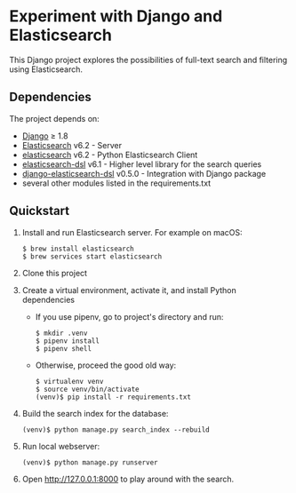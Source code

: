 # Experiment with Django and Elasticsearch

This Django project explores the possibilities of full-text search and filtering using Elasticsearch.

## Dependencies

The project depends on:

- [Django](https://www.djangoproject.com/) ≥ 1.8
- [Elasticsearch](https://www.elastic.co/products/elasticsearch) v6.2 - Server
- [elasticsearch](https://github.com/elastic/elasticsearch-py) v6.2 - Python Elasticsearch Client
- [elasticsearch-dsl](https://elasticsearch-dsl.readthedocs.io/en/latest/) v6.1 - Higher level library for the search queries
- [django-elasticsearch-dsl](https://github.com/sabricot/django-elasticsearch-dsl) v0.5.0 - Integration with Django package
- several other modules listed in the requirements.txt

## Quickstart

1. Install and run Elasticsearch server. For example on macOS:

    ```
    $ brew install elasticsearch
    $ brew services start elasticsearch
    ```

2. Clone this project

3. Create a virtual environment, activate it, and install Python dependencies

    - If you use pipenv, go to project's directory and run:

        ```
        $ mkdir .venv
        $ pipenv install
        $ pipenv shell
        ```

    - Otherwise, proceed the good old way:

        ```
        $ virtualenv venv
        $ source venv/bin/activate
        (venv)$ pip install -r requirements.txt
        ```

4. Build the search index for the database:

    ```
    (venv)$ python manage.py search_index --rebuild
    ```

5. Run local webserver:

    ```
    (venv)$ python manage.py runserver
    ```

6. Open http://127.0.0.1:8000 to play around with the search.
